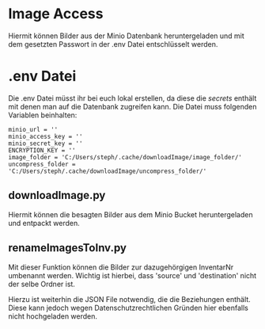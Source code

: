 # Image Access

Hiermit können Bilder aus der Minio Datenbank heruntergeladen und mit dem gesetzten Passwort in der .env Datei entschlüsselt werden.

# .env Datei
Die .env Datei müsst ihr bei euch lokal erstellen, da diese die *secrets* enthält mit denen man auf die Datenbank zugreifen kann.
Die Datei muss folgenden Variablen beinhalten:
```
minio_url = ''
minio_access_key = ''
minio_secret_key = ''
ENCRYPTION_KEY = ''
image_folder = 'C:/Users/steph/.cache/downloadImage/image_folder/'
uncompress_folder = 'C:/Users/steph/.cache/downloadImage/uncompress_folder/'
```

## downloadImage.py
Hiermit können die besagten Bilder aus dem Minio Bucket heruntergeladen und entpackt werden.

## renameImagesToInv.py
Mit dieser Funktion können die Bilder zur dazugehörgigen InventarNr umbenannt werden.
Wichtig ist hierbei, dass 'source' und 'destination' nicht der selbe Ordner ist.

Hierzu ist weiterhin die JSON File notwendig, die die Beziehungen enthält.
Diese kann jedoch wegen Datenschutzrechtlichen Gründen hier ebenfalls nicht hochgeladen werden.